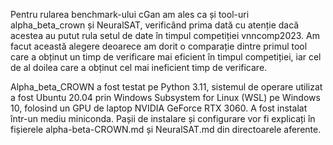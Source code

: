 Pentru rularea benchmark-ului cGan am ales ca și tool-uri alpha_beta_crown
și NeuralSAT, verificând prima dată cu atenție dacă acestea au putut rula setul de
date în timpul competiției vnncomp2023. Am facut această alegere deoarece am dorit o comparație
dintre primul tool care a obținut un timp de verificare mai eficient în timpul
competiției, iar cel de al doilea care a obținut cel mai ineficient timp de verificare.

Alpha_beta_CROWN a fost testat pe Python 3.11, sistemul de operare utilizat
a fost Ubuntu 20.04 prin Windows Subsystem for Linux (WSL) pe Windows 10,
folosind un GPU de laptop NVIDIA GeForce RTX 3060. A fost instalat într-un
mediu miniconda. Pașii de instalare și configurare vor fi explicați în fișierele alpha-beta-CROWN.md și 
NeuralSAT.md din directoarele aferente.
